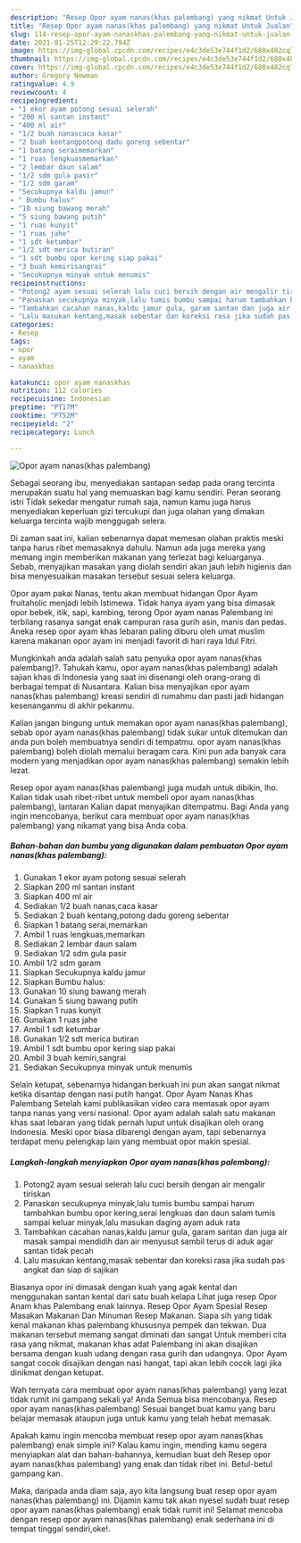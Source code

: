 ```yaml
---
description: "Resep Opor ayam nanas(khas palembang) yang nikmat Untuk Jualan"
title: "Resep Opor ayam nanas(khas palembang) yang nikmat Untuk Jualan"
slug: 114-resep-opor-ayam-nanaskhas-palembang-yang-nikmat-untuk-jualan
date: 2021-01-25T12:29:22.794Z
image: https://img-global.cpcdn.com/recipes/e4c3de53e744f1d2/680x482cq70/opor-ayam-nanaskhas-palembang-foto-resep-utama.jpg
thumbnail: https://img-global.cpcdn.com/recipes/e4c3de53e744f1d2/680x482cq70/opor-ayam-nanaskhas-palembang-foto-resep-utama.jpg
cover: https://img-global.cpcdn.com/recipes/e4c3de53e744f1d2/680x482cq70/opor-ayam-nanaskhas-palembang-foto-resep-utama.jpg
author: Gregory Newman
ratingvalue: 4.9
reviewcount: 4
recipeingredient:
- "1 ekor ayam potong sesuai selerah"
- "200 ml santan instant"
- "400 ml air"
- "1/2 buah nanascaca kasar"
- "2 buah kentangpotong dadu goreng sebentar"
- "1 batang seraimemarkan"
- "1 ruas lengkuasmemarkan"
- "2 lembar daun salam"
- "1/2 sdm gula pasir"
- "1/2 sdm garam"
- "Secukupnya kaldu jamur"
- " Bumbu halus"
- "10 siung bawang merah"
- "5 siung bawang putih"
- "1 ruas kunyit"
- "1 ruas jahe"
- "1 sdt ketumbar"
- "1/2 sdt merica butiran"
- "1 sdt bumbu opor kering siap pakai"
- "3 buah kemirisangrai"
- "Secukupnya minyak untuk menumis"
recipeinstructions:
- "Potong2 ayam sesuai selerah lalu cuci bersih dengan air mengalir tiriskan"
- "Panaskan secukupnya minyak,lalu tumis bumbu sampai harum tambahkan bumbu opor kering,serai lengkuas dan daun salam tumis sampai keluar minyak,lalu masukan daging ayam aduk rata"
- "Tambahkan cacahan nanas,kaldu jamur gula, garam santan dan juga air masak sampai mendidih dan air menyusut sambil terus di aduk agar santan tidak pecah"
- "Lalu masukan kentang,masak sebentar dan koreksi rasa jika sudah pas angkat dan siap di sajikan"
categories:
- Resep
tags:
- opor
- ayam
- nanaskhas

katakunci: opor ayam nanaskhas 
nutrition: 112 calories
recipecuisine: Indonesian
preptime: "PT17M"
cooktime: "PT52M"
recipeyield: "2"
recipecategory: Lunch

---
```



![Opor ayam nanas(khas palembang)](https://img-global.cpcdn.com/recipes/e4c3de53e744f1d2/680x482cq70/opor-ayam-nanaskhas-palembang-foto-resep-utama.jpg)

Sebagai seorang ibu, menyediakan santapan sedap pada orang tercinta merupakan suatu hal yang memuaskan bagi kamu sendiri. Peran seorang istri Tidak sekedar mengatur rumah saja, namun kamu juga harus menyediakan keperluan gizi tercukupi dan juga olahan yang dimakan keluarga tercinta wajib menggugah selera.

Di zaman  saat ini, kalian sebenarnya dapat memesan olahan praktis meski tanpa harus ribet memasaknya dahulu. Namun ada juga mereka yang memang ingin memberikan makanan yang terlezat bagi keluarganya. Sebab, menyajikan masakan yang diolah sendiri akan jauh lebih higienis dan bisa menyesuaikan masakan tersebut sesuai selera keluarga. 

Opor ayam pakai Nanas, tentu akan membuat hidangan Opor Ayam fruitaholic menjadi lebih Istimewa. Tidak hanya ayam yang bisa dimasak opor bebek, itik, sapi, kambing, terong Opor ayam nanas Palembang ini terbilang rasanya sangat enak campuran rasa gurih asin, manis dan pedas. Aneka resep opor ayam khas lebaran paling diburu oleh umat muslim karena makanan opor ayam ini menjadi favorit di hari raya Idul Fitri.

Mungkinkah anda adalah salah satu penyuka opor ayam nanas(khas palembang)?. Tahukah kamu, opor ayam nanas(khas palembang) adalah sajian khas di Indonesia yang saat ini disenangi oleh orang-orang di berbagai tempat di Nusantara. Kalian bisa menyajikan opor ayam nanas(khas palembang) kreasi sendiri di rumahmu dan pasti jadi hidangan kesenanganmu di akhir pekanmu.

Kalian jangan bingung untuk memakan opor ayam nanas(khas palembang), sebab opor ayam nanas(khas palembang) tidak sukar untuk ditemukan dan anda pun boleh membuatnya sendiri di tempatmu. opor ayam nanas(khas palembang) boleh diolah memalui beragam cara. Kini pun ada banyak cara modern yang menjadikan opor ayam nanas(khas palembang) semakin lebih lezat.

Resep opor ayam nanas(khas palembang) juga mudah untuk dibikin, lho. Kalian tidak usah ribet-ribet untuk membeli opor ayam nanas(khas palembang), lantaran Kalian dapat menyajikan ditempatmu. Bagi Anda yang ingin mencobanya, berikut cara membuat opor ayam nanas(khas palembang) yang nikamat yang bisa Anda coba.

<!--inarticleads1-->

##### Bahan-bahan dan bumbu yang digunakan dalam pembuatan Opor ayam nanas(khas palembang):

1. Gunakan 1 ekor ayam potong sesuai selerah
1. Siapkan 200 ml santan instant
1. Siapkan 400 ml air
1. Sediakan 1/2 buah nanas,caca kasar
1. Sediakan 2 buah kentang,potong dadu goreng sebentar
1. Siapkan 1 batang serai,memarkan
1. Ambil 1 ruas lengkuas,memarkan
1. Sediakan 2 lembar daun salam
1. Sediakan 1/2 sdm gula pasir
1. Ambil 1/2 sdm garam
1. Siapkan Secukupnya kaldu jamur
1. Siapkan  Bumbu halus:
1. Gunakan 10 siung bawang merah
1. Gunakan 5 siung bawang putih
1. Siapkan 1 ruas kunyit
1. Gunakan 1 ruas jahe
1. Ambil 1 sdt ketumbar
1. Gunakan 1/2 sdt merica butiran
1. Ambil 1 sdt bumbu opor kering siap pakai
1. Ambil 3 buah kemiri,sangrai
1. Sediakan Secukupnya minyak untuk menumis


Selain ketupat, sebenarnya hidangan berkuah ini pun akan sangat nikmat ketika disantap dengan nasi putih hangat. Opor Ayam Nanas Khas Palembang Setelah kami publikasikan video cara memasak opor ayam tanpa nanas yang versi nasional. Opor ayam adalah salah satu makanan khas saat lebaran yang tidak pernah luput untuk disajikan oleh orang Indonesia. Meski opor biasa dibarengi dengan ayam, tapi sebenarnya terdapat menu pelengkap lain yang membuat opor makin spesial. 

<!--inarticleads2-->

##### Langkah-langkah menyiapkan Opor ayam nanas(khas palembang):

1. Potong2 ayam sesuai selerah lalu cuci bersih dengan air mengalir tiriskan
1. Panaskan secukupnya minyak,lalu tumis bumbu sampai harum tambahkan bumbu opor kering,serai lengkuas dan daun salam tumis sampai keluar minyak,lalu masukan daging ayam aduk rata
1. Tambahkan cacahan nanas,kaldu jamur gula, garam santan dan juga air masak sampai mendidih dan air menyusut sambil terus di aduk agar santan tidak pecah
1. Lalu masukan kentang,masak sebentar dan koreksi rasa jika sudah pas angkat dan siap di sajikan


Biasanya opor ini dimasak dengan kuah yang agak kental dan menggunakan santan kental dari satu buah kelapa Lihat juga resep Opor Anam khas Palembang enak lainnya. Resep Opor Ayam Spesial Resep Masakan Makanan Dan Minuman Resep Makanan. Siapa sih yang tidak kenal makanan khas palembang khususnya pempek dan tekwan. Dua makanan tersebut memang sangat diminati dan sangat Untuk memberi cita rasa yang nikmat, makanan khas adat Palembang ini akan disajikan bersama dengan kuah udang dengan rasa gurih dan udangnya. Opor Ayam sangat cocok disajikan dengan nasi hangat, tapi akan lebih cocok lagi jika dinikmat dengan ketupat. 

Wah ternyata cara membuat opor ayam nanas(khas palembang) yang lezat tidak rumit ini gampang sekali ya! Anda Semua bisa mencobanya. Resep opor ayam nanas(khas palembang) Sesuai banget buat kamu yang baru belajar memasak ataupun juga untuk kamu yang telah hebat memasak.

Apakah kamu ingin mencoba membuat resep opor ayam nanas(khas palembang) enak simple ini? Kalau kamu ingin, mending kamu segera menyiapkan alat dan bahan-bahannya, kemudian buat deh Resep opor ayam nanas(khas palembang) yang enak dan tidak ribet ini. Betul-betul gampang kan. 

Maka, daripada anda diam saja, ayo kita langsung buat resep opor ayam nanas(khas palembang) ini. Dijamin kamu tak akan nyesel sudah buat resep opor ayam nanas(khas palembang) enak tidak rumit ini! Selamat mencoba dengan resep opor ayam nanas(khas palembang) enak sederhana ini di tempat tinggal sendiri,oke!.

